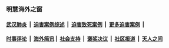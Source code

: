 
### 明慧海外之窗

####  [武汉肺炎](indexes/365.md?t=01290600) &nbsp;|&nbsp;  [迫害案例综述](indexes/328.md?t=01290600) &nbsp;|&nbsp; [迫害致死案例](indexes/277.md?t=01290600)  &nbsp;|&nbsp; [更多迫害案例](indexes/81.md?t=01290600)  &nbsp;|&nbsp; 
####  [时事评论](indexes/251.md?t=01290600) &nbsp;|&nbsp; [海外简讯](indexes/245.md?t=01290600)&nbsp;|&nbsp;  [社会支持](indexes/140.md?t=01290600) &nbsp;|&nbsp; [褒奖决议](indexes/282.md?t=01290600) &nbsp;|&nbsp; [社区报道](indexes/91.md?t=01290600)  &nbsp;|&nbsp; [天人之间](indexes/78.md?t=01290600) 

